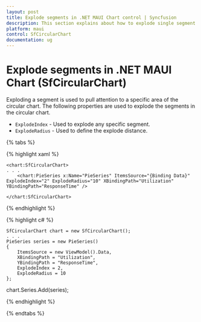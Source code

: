 ```yaml
---
layout: post
title: Explode segments in .NET MAUI Chart control | Syncfusion
description: This section explains about how to explode single segment or all segments in Syncfusion .NET MAUI Chart (SfCircularChart) control.
platform: maui
control: SfCircularChart
documentation: ug
---
```


# Explode segments in .NET MAUI Chart (SfCircularChart)

Exploding a segment is used to pull attention to a specific area of the circular chart. The following properties are used to explode the segments in the circular chart.

* `ExplodeIndex` - Used to explode any specific segment.
* `ExplodeRadius` - Used to define the explode distance.

{% tabs %}

{% highlight xaml %}

    <chart:SfCircularChart>
    . . .
        <chart:PieSeries x:Name="PieSeries" ItemsSource="{Binding Data}" ExplodeIndex="2" ExplodeRadius="10" XBindingPath="Utilization" YBindingPath="ResponseTime" />

    </chart:SfCircularChart>

{% endhighlight %}

{% highlight c# %}

    SfCircularChart chart = new SfCircularChart();
    . . .
    PieSeries series = new PieSeries()
    {
        ItemsSource = new ViewModel().Data,
        XBindingPath = "Utilization",
        YBindingPath = "ResponseTime",
        ExplodeIndex = 2,
        ExplodeRadius = 10
    };

chart.Series.Add(series);

{% endhighlight %}

{% endtabs %}

